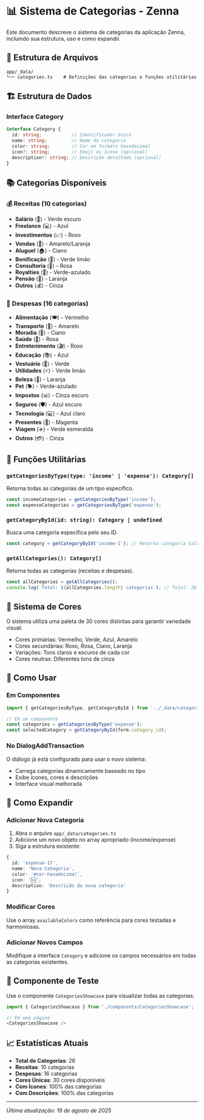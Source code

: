 # 📊 Sistema de Categorias - Zenna

Este documento descreve o sistema de categorias da aplicação Zenna, incluindo sua estrutura, uso e como expandir.

## 📁 Estrutura de Arquivos

```
app/_data/
└── categories.ts    # Definições das categorias e funções utilitárias
```

## 🏗️ Estrutura de Dados

### Interface Category
```typescript
interface Category {
  id: string;           // Identificador único
  name: string;         // Nome da categoria
  color: string;        // Cor em formato hexadecimal
  icon?: string;        // Emoji ou ícone (opcional)
  description?: string; // Descrição detalhada (opcional)
}
```

## 📚 Categorias Disponíveis

### 💰 Receitas (10 categorias)
- **Salário** (💼) - Verde escuro
- **Freelance** (💻) - Azul
- **Investimentos** (📈) - Roxo
- **Vendas** (🏪) - Amarelo/Laranja
- **Aluguel** (🏠) - Ciano
- **Bonificação** (🎁) - Verde limão
- **Consultoria** (🎯) - Rosa
- **Royalties** (👑) - Verde-azulado
- **Pensão** (🤝) - Laranja
- **Outros** (💰) - Cinza

### 💸 Despesas (16 categorias)
- **Alimentação** (🍽️) - Vermelho
- **Transporte** (🚗) - Amarelo
- **Moradia** (🏡) - Ciano
- **Saúde** (🏥) - Rosa
- **Entretenimento** (🎬) - Roxo
- **Educação** (📚) - Azul
- **Vestuário** (👕) - Verde
- **Utilidades** (⚡) - Verde limão
- **Beleza** (💄) - Laranja
- **Pet** (🐕) - Verde-azulado
- **Impostos** (📊) - Cinza escuro
- **Seguros** (🛡️) - Azul escuro
- **Tecnologia** (💻) - Azul claro
- **Presentes** (🎁) - Magenta
- **Viagem** (✈️) - Verde esmeralda
- **Outros** (💳) - Cinza

## 🔧 Funções Utilitárias

### `getCategoriesByType(type: 'income' | 'expense'): Category[]`
Retorna todas as categorias de um tipo específico.

```typescript
const incomeCategories = getCategoriesByType('income');
const expenseCategories = getCategoriesByType('expense');
```

### `getCategoryById(id: string): Category | undefined`
Busca uma categoria específica pelo seu ID.

```typescript
const category = getCategoryById('income-1'); // Retorna categoria Salário
```

### `getAllCategories(): Category[]`
Retorna todas as categorias (receitas e despesas).

```typescript
const allCategories = getAllCategories();
console.log(`Total: ${allCategories.length} categorias`); // Total: 26 categorias
```

## 🎨 Sistema de Cores

O sistema utiliza uma paleta de 30 cores distintas para garantir variedade visual:

- Cores primárias: Vermelho, Verde, Azul, Amarelo
- Cores secundárias: Roxo, Rosa, Ciano, Laranja
- Variações: Tons claros e escuros de cada cor
- Cores neutras: Diferentes tons de cinza

## 📱 Como Usar

### Em Componentes
```typescript
import { getCategoriesByType, getCategoryById } from '../_data/categories';

// Em um componente
const categories = getCategoriesByType('expense');
const selectedCategory = getCategoryById(form.category_id);
```

### No DialogAddTransaction
O diálogo já está configurado para usar o novo sistema:
- Carrega categorias dinamicamente baseado no tipo
- Exibe ícones, cores e descrições
- Interface visual melhorada

## 🔄 Como Expandir

### Adicionar Nova Categoria
1. Abra o arquivo `app/_data/categories.ts`
2. Adicione um novo objeto no array apropriado (income/expense)
3. Siga a estrutura existente:

```typescript
{
  id: 'expense-17',
  name: 'Nova Categoria',
  color: '#cor-hexadecimal',
  icon: '🆕',
  description: 'Descrição da nova categoria'
}
```

### Modificar Cores
Use o array `availableColors` como referência para cores testadas e harmoniosas.

### Adicionar Novos Campos
Modifique a interface `Category` e adicione os campos necessários em todas as categorias existentes.

## 🧪 Componente de Teste

Use o componente `CategoriesShowcase` para visualizar todas as categorias:

```typescript
import { CategoriesShowcase } from './components/CategoriesShowcase';

// Em uma página
<CategoriesShowcase />
```

## 📈 Estatísticas Atuais

- **Total de Categorias**: 26
- **Receitas**: 10 categorias
- **Despesas**: 16 categorias
- **Cores Únicas**: 30 cores disponíveis
- **Com Ícones**: 100% das categorias
- **Com Descrições**: 100% das categorias

---

*Última atualização: 19 de agosto de 2025*
